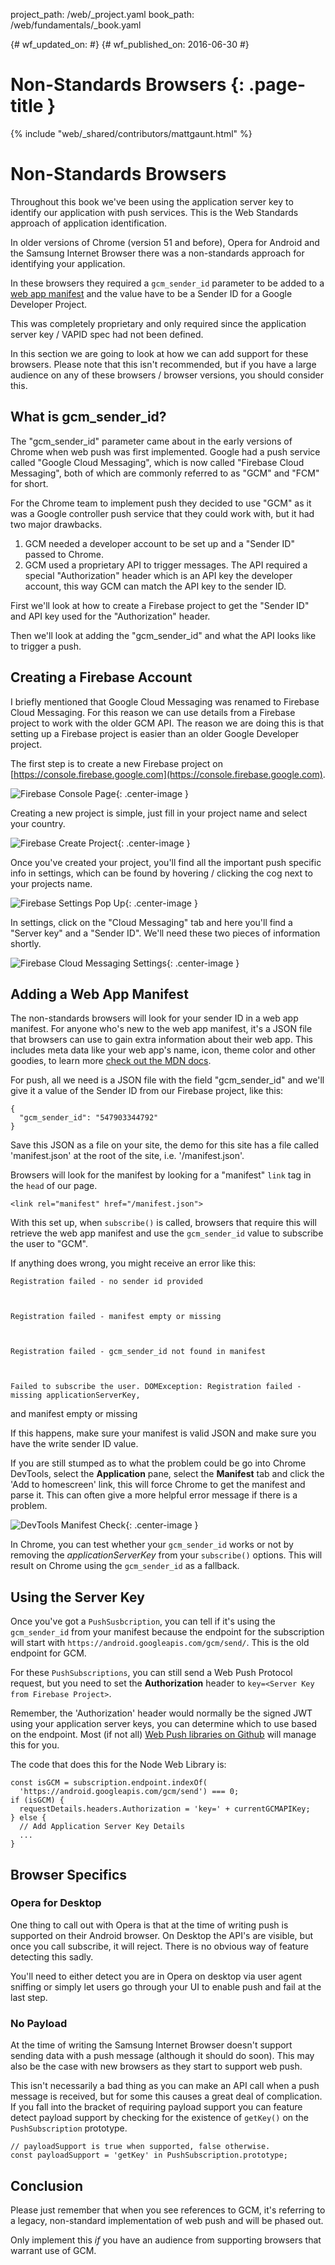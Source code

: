project_path: /web/_project.yaml
book_path: /web/fundamentals/_book.yaml

{# wf_updated_on:  #}
{# wf_published_on: 2016-06-30 #}

# Non-Standards Browsers {: .page-title }

{% include "web/_shared/contributors/mattgaunt.html" %}

# Non-Standards Browsers

Throughout this book we've been using the application server key to identify our application with
 push services. This is the Web Standards approach of application identification.

In older versions of Chrome (version 51 and before), Opera for Android and the Samsung Internet
 Browser there was a non-standards approach for identifying your application.

In these browsers they required a `gcm_sender_id` parameter to be added to a [web app
 manifest](https://developer.mozilla.org/en-US/docs/Web/Manifest) and the value have to be a Sender
 ID for a Google Developer Project.

This was completely proprietary and only required since the application server key / VAPID spec had
 not been defined.

In this section we are going to look at how we can add support for these browsers. Please note that
 this isn't recommended, but if you have a large audience on any of these browsers / browser
 versions, you should consider this.

## What is gcm_sender_id?

The "gcm_sender_id" parameter came about in the early versions of Chrome
when web push was first implemented. Google had a push service called "Google
Cloud Messaging", which is now called "Firebase Cloud Messaging", both of which
are commonly referred to as "GCM" and "FCM" for short.

For the Chrome team to implement push they decided to use "GCM" as it was a Google controller push
 service that they could work with, but it had
two major drawbacks.

1. GCM needed a developer account to be set up and a "Sender ID" passed to
Chrome.
1. GCM used a proprietary API to trigger messages. The API required a special "Authorization" header
 which is an API key the developer account, this way GCM can match the API key to the sender ID.

First we'll look at how to create a Firebase project to get the
"Sender ID" and API key used for the "Authorization" header.

Then we'll look at adding the "gcm_sender_id" and what the API looks like to trigger a push.

## Creating a Firebase Account

I briefly mentioned that Google Cloud Messaging was renamed to Firebase
Cloud Messaging. For this reason we can use details from a Firebase project to work with the older
 GCM API. The reason we are doing this is that setting up a Firebase project is easier than an older
 Google Developer project.

The first step is to create a new Firebase project on
 [https://console.firebase.google.com](https://console.firebase.google.com).

![Firebase Console Page](./images/firebase-setup/01-firebase-console.png){: .center-image }

Creating a new project is simple, just fill in your project name and select
your country.

![Firebase Create Project](./images/firebase-setup/02-firebase-create-project.png){: .center-image }

Once you've created your project, you'll find all the important push specific
info in settings, which can be found by hovering / clicking the cog next
to your projects name.

![Firebase Settings Pop
 Up](./images/firebase-setup/05-firebase-project-settings-pop-up-highlight.png){: .center-image }

In settings, click on the "Cloud Messaging" tab and here you'll find a "Server
key" and a "Sender ID". We'll need these two pieces of information shortly.

![Firebase Cloud Messaging Settings](./images/firebase-setup/07-firebase-cloud-settings.png){:
 .center-image }

## Adding a Web App Manifest

The non-standards browsers will look for your sender ID in a web app manifest. For anyone who's new
 to the web app manifest, it's a  JSON file that browsers can use to gain extra information about
 their web app. This includes meta data like your web app's name, icon, theme color and other
 goodies, to learn more [check out the MDN
 docs](https://developer.mozilla.org/en-US/docs/Web/Manifest).

For push, all we need is a JSON file with the field "gcm_sender_id" and we'll give it a value of the
 Sender ID from our Firebase project, like this:


    {
      "gcm_sender_id": "547903344792"
    }


Save this JSON as a file on your site, the demo for this site has a file
called 'manifest.json' at the root of the site, i.e. '/manifest.json'.

Browsers will look for the manifest by looking for a "manifest" `link` tag in the `head` of our page.


    <link rel="manifest" href="/manifest.json">


With this set up, when `subscribe()` is called, browsers that require this will retrieve the web app
 manifest and use the `gcm_sender_id` value to subscribe the user to "GCM".

If anything does wrong, you might receive an error like this:


    Registration failed - no sender id provided



    Registration failed - manifest empty or missing



    Registration failed - gcm_sender_id not found in manifest



    Failed to subscribe the user. DOMException: Registration failed - missing applicationServerKey,
 and manifest empty or missing


If this happens, make sure your manifest is valid JSON and make sure you have the write sender ID
 value.

If you are still stumped as to what the problem could be go into Chrome DevTools, select the
 **Application** pane, select the **Manifest** tab and click the 'Add to homescreen' link, this will
 force Chrome to get the manifest and parse it. This can often give a more helpful error message if
 there is a problem.

![DevTools Manifest Check](./images/devtools/manifest-check.png){: .center-image }

In Chrome, you can test whether your `gcm_sender_id` works or not by removing the
 *applicationServerKey* from your `subscribe()` options. This will result on Chrome using the
 `gcm_sender_id` as a fallback.

## Using the Server Key

Once you've got a `PushSusbcription`, you can tell if it's using the
`gcm_sender_id` from your manifest because the endpoint for the subscription
will start with `https://android.googleapis.com/gcm/send/`. This is the old endpoint for GCM.

For these `PushSubscriptions`, you can still send a Web Push Protocol request,
but you need to set the **Authorization** header to `key=<Server Key from Firebase Project>`.

Remember, the 'Authorization' header would normally be the signed JWT using your application server
 keys, you can determine which to use based on the endpoint. Most (if not all) [Web Push libraries on
 Github](https://github.com/web-push-libs/) will manage this for you.

The code that does this for the Node Web Library is:


    const isGCM = subscription.endpoint.indexOf(
      'https://android.googleapis.com/gcm/send') === 0;
    if (isGCM) {
      requestDetails.headers.Authorization = 'key=' + currentGCMAPIKey;
    } else {
      // Add Application Server Key Details
      ...
    }


## Browser Specifics

### Opera for Desktop

One thing to call out with Opera is that at the time of writing push is supported on their Android
 browser. On Desktop the API's are visible, but once you call subscribe, it will reject. There is no
 obvious way of feature detecting this sadly.

You'll need to either detect you are in Opera on desktop via user agent sniffing or simply let users
 go through your UI to enable push and fail at the last step.

### No Payload

At the time of writing the Samsung Internet Browser doesn't support
sending data with a push message (although it should do soon). This may also
be the case with new browsers as they start to support web push.

This isn't necessarily a bad thing as you can make an API call when
a push message is received, but for some this causes a great deal of
complication. If you fall into the bracket of requiring payload support you
can feature detect payload support by checking for the existence of `getKey()` on the
 `PushSubscription` prototype.


    // payloadSupport is true when supported, false otherwise.
    const payloadSupport = 'getKey' in PushSubscription.prototype;


## Conclusion

Please just remember that when you see references to GCM, it's referring to a legacy, non-standard
 implementation of web push and will be phased out.

Only implement this *if* you have an audience from supporting browsers that warrant use of GCM.
